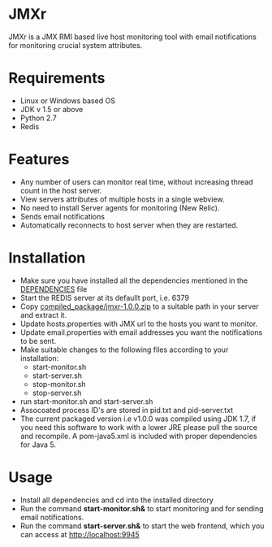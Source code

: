 JMXr
====

JMXr is a JMX RMI based live host monitoring tool with email notifications for monitoring crucial system attributes.

Requirements
============
* Linux or Windows based OS
* JDK v 1.5 or above
* Python 2.7 
* Redis 

Features
========
*	Any number of users can monitor real time, without increasing thread count in the host server.
* View servers attributes of multiple hosts in a single webview.
* No need to install Server agents for monitoring (New Relic). 
* Sends email notifications
* Automatically reconnects to host server when they are restarted. 


Installation
============
* Make sure you have installed all the dependencies mentioned in the [DEPENDENCIES](https://github.com/tejzp/JMXr/blob/master/DEPENDENCIES) file
* Start the REDIS server at its defaullt port, i.e. 6379
* Copy [compiled_package/jmxr-1.0.0.zip](https://github.com/tejzp/JMXr/raw/master/compiled_package/jmxr-1.0.0.zip) to a suitable path in your server and extract it.
* Update hosts.properties with JMX url to the hosts you want to monitor.
* Update email.properties with email addresses you want the notifications to be sent.
* Make suitable changes to the following files according to your installation:
  * start-monitor.sh
  * start-server.sh
  * stop-monitor.sh
  * stop-server.sh
* run start-monitor.sh and start-server.sh
* Assocoated process ID's are stored in pid.txt and pid-server.txt
* The current packaged version i.e v1.0.0 was compiled using JDK 1.7, if you need this software to work with a lower JRE please pull the source and recompile. A pom-java5.xml is included with proper dependencies for Java 5.

Usage
=====
* Install all dependencies and cd into the installed directory
* Run the command **start-monitor.sh&** to start monitoring and for sending email notifications. 
* Run the command **start-server.sh&** to start the web frontend, which you can access at [http://localhost:9945](http://localhost:9945)
